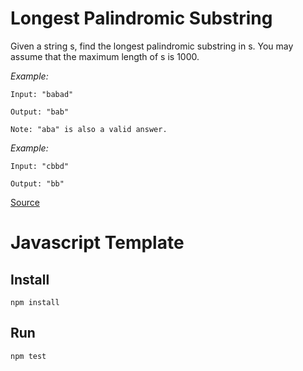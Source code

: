 # Longest Palindromic Substring

Given a string s, find the longest palindromic substring in s. You may assume that the maximum length of s is 1000.

*Example:*
```
Input: "babad"

Output: "bab"

Note: "aba" is also a valid answer.
```

*Example:*

```
Input: "cbbd"

Output: "bb"
```

[Source](https://leetcode.com/problems/longest-palindromic-substring/)

# Javascript Template

## Install

`npm install`

## Run

`npm test`

